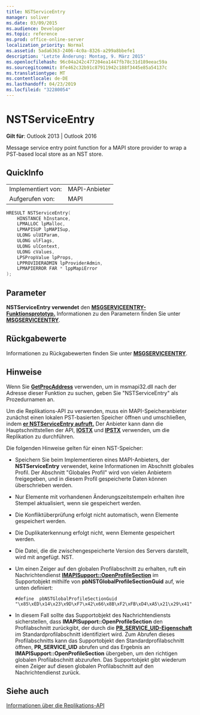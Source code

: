 ```yaml
---
title: NSTServiceEntry
manager: soliver
ms.date: 03/09/2015
ms.audience: Developer
ms.topic: reference
ms.prod: office-online-server
localization_priority: Normal
ms.assetid: 5ada6363-2406-4c0a-8326-a299a8bbefe1
description: 'Letzte Änderung: Montag, 9. März 2015'
ms.openlocfilehash: 96c04a242c477204ea1447fb78c31d189eeac59a
ms.sourcegitcommit: 8fe462c32b91c87911942c188f3445e85a54137c
ms.translationtype: MT
ms.contentlocale: de-DE
ms.lasthandoff: 04/23/2019
ms.locfileid: "32280054"
---
```

# <a name="nstserviceentry"></a>NSTServiceEntry

  
  
**Gilt für**: Outlook 2013 | Outlook 2016 
  
Message service entry point function for a MAPI store provider to wrap a PST-based local store as an NST store. 
  
## <a name="quick-info"></a>QuickInfo

|||
|:-----|:-----|
|Implementiert von:  <br/> |MAPI-Anbieter  <br/> |
|Aufgerufen von:  <br/> |MAPI  <br/> |
   
```cpp
HRESULT NSTServiceEntry( 
    HINSTANCE hInstance,   
    LPMALLOC lpMalloc, 
    LPMAPISUP lpMAPISup, 
    ULONG ulUIParam, 
    ULONG ulFlags, 
    ULONG ulContext, 
    ULONG cValues, 
    LPSPropValue lpProps, 
    LPPROVIDERADMIN lpProviderAdmin, 
    LPMAPIERROR FAR * lppMapiError 
);
```

## <a name="parameters"></a>Parameter

 **NSTServiceEntry verwendet** den **[MSGSERVICEENTRY-Funktionsprototyp.](msgserviceentry.md)** Informationen zu den Parametern finden Sie unter **[MSGSERVICEENTRY](msgserviceentry.md)**. 
  
## <a name="return-values"></a>Rückgabewerte

Informationen zu Rückgabewerten finden Sie unter **[MSGSERVICEENTRY](msgserviceentry.md)**. 
  
## <a name="remarks"></a>Hinweise

Wenn Sie **[GetProcAddress](https://msdn.microsoft.com/library/ms683212.aspx)** verwenden, um in msmapi32.dll nach der Adresse dieser Funktion zu suchen, geben Sie "NSTServiceEntry" als Prozedurnamen an. 
  
Um die Replikations-API zu verwenden, muss ein MAPI-Speicheranbieter zunächst einen lokalen PST-basierten Speicher öffnen und umschließen, indem **[er NSTServiceEntry aufruft.](nstserviceentry.md)** Der Anbieter kann dann die Hauptschnittstellen der API, **[IOSTX](iostxiunknown.md)** und **[IPSTX](ipstxiunknown.md)** verwenden, um die Replikation zu durchführen. 
  
Die folgenden Hinweise gelten für einen NST-Speicher:
  
- Speichern Sie beim Implementieren eines MAPI-Anbieters, der **NSTServiceEntry** verwendet, keine Informationen im Abschnitt globales Profil. Der Abschnitt "Globales Profil" wird von vielen Anbietern freigegeben, und in diesem Profil gespeicherte Daten können überschrieben werden. 
    
- Nur Elemente mit vorhandenen Änderungszeitstempeln erhalten ihre Stempel aktualisiert, wenn sie gespeichert werden. 
    
- Die Konfliktüberprüfung erfolgt nicht automatisch, wenn Elemente gespeichert werden.
    
-  Die Duplikaterkennung erfolgt nicht, wenn Elemente gespeichert werden. 
    
-  Die Datei, die die zwischengespeicherte Version des Servers darstellt, wird mit angefügt. NST. 
    
- Um einen Zeiger auf den globalen Profilabschnitt zu erhalten, ruft ein Nachrichtendienst **[IMAPISupport::OpenProfileSection](imapisupport-openprofilesection.md)** im Supportobjekt mithilfe von **pbNSTGlobalProfileSectionGuid** auf, wie unten definiert: 
    
  ```
  #define  pbNSTGlobalProfileSectionGuid "\x85\xED\x14\x23\x9D\xF7\x42\x66\x8B\xF2\xFB\xD4\xA5\x21\x29\x41"
  ```

- In diesem Fall sollte das Supportobjekt des Nachrichtendiensts sicherstellen, dass **IMAPISupport::OpenProfileSection** den Profilabschnitt zurückgibt, der durch die **[PR_SERVICE_UID-Eigenschaft](pidtagserviceuid-canonical-property.md)** im Standardprofilabschnitt identifiziert wird. Zum Abrufen dieses Profilabschnitts kann das Supportobjekt den Standardprofilabschnitt öffnen, **PR_SERVICE_UID** abrufen und das Ergebnis an **IMAPISupport::OpenProfileSection** übergeben, um den richtigen globalen Profilabschnitt abzurufen. Das Supportobjekt gibt wiederum einen Zeiger auf diesen globalen Profilabschnitt auf den Nachrichtendienst zurück. 
    
## <a name="see-also"></a>Siehe auch



[Informationen über die Replikations-API](about-the-replication-api.md)

